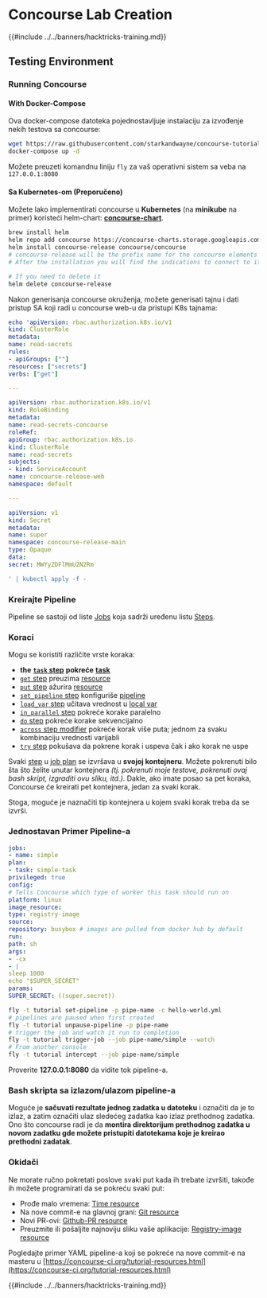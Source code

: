 # Concourse Lab Creation

{{#include ../../banners/hacktricks-training.md}}

## Testing Environment

### Running Concourse

#### With Docker-Compose

Ova docker-compose datoteka pojednostavljuje instalaciju za izvođenje nekih testova sa concourse:
```bash
wget https://raw.githubusercontent.com/starkandwayne/concourse-tutorial/master/docker-compose.yml
docker-compose up -d
```
Možete preuzeti komandnu liniju `fly` za vaš operativni sistem sa veba na `127.0.0.1:8080`

#### Sa Kubernetes-om (Preporučeno)

Možete lako implementirati concourse u **Kubernetes** (na **minikube** na primer) koristeći helm-chart: [**concourse-chart**](https://github.com/concourse/concourse-chart).
```bash
brew install helm
helm repo add concourse https://concourse-charts.storage.googleapis.com/
helm install concourse-release concourse/concourse
# concourse-release will be the prefix name for the concourse elements in k8s
# After the installation you will find the indications to connect to it in the console

# If you need to delete it
helm delete concourse-release
```
Nakon generisanja concourse okruženja, možete generisati tajnu i dati pristup SA koji radi u concourse web-u da pristupi K8s tajnama:
```yaml
echo 'apiVersion: rbac.authorization.k8s.io/v1
kind: ClusterRole
metadata:
name: read-secrets
rules:
- apiGroups: [""]
resources: ["secrets"]
verbs: ["get"]

---

apiVersion: rbac.authorization.k8s.io/v1
kind: RoleBinding
metadata:
name: read-secrets-concourse
roleRef:
apiGroup: rbac.authorization.k8s.io
kind: ClusterRole
name: read-secrets
subjects:
- kind: ServiceAccount
name: concourse-release-web
namespace: default

---

apiVersion: v1
kind: Secret
metadata:
name: super
namespace: concourse-release-main
type: Opaque
data:
secret: MWYyZDFlMmU2N2Rm

' | kubectl apply -f -
```
### Kreirajte Pipeline

Pipeline se sastoji od liste [Jobs](https://concourse-ci.org/jobs.html) koja sadrži uređenu listu [Steps](https://concourse-ci.org/steps.html).

### Koraci

Mogu se koristiti različite vrste koraka:

- **the** [**`task` step**](https://concourse-ci.org/task-step.html) **pokreće** [**task**](https://concourse-ci.org/tasks.html)
- [`get` step](https://concourse-ci.org/get-step.html) preuzima [resource](https://concourse-ci.org/resources.html)
- [`put` step](https://concourse-ci.org/put-step.html) ažurira [resource](https://concourse-ci.org/resources.html)
- [`set_pipeline` step](https://concourse-ci.org/set-pipeline-step.html) konfiguriše [pipeline](https://concourse-ci.org/pipelines.html)
- [`load_var` step](https://concourse-ci.org/load-var-step.html) učitava vrednost u [local var](https://concourse-ci.org/vars.html#local-vars)
- [`in_parallel` step](https://concourse-ci.org/in-parallel-step.html) pokreće korake paralelno
- [`do` step](https://concourse-ci.org/do-step.html) pokreće korake sekvencijalno
- [`across` step modifier](https://concourse-ci.org/across-step.html#schema.across) pokreće korak više puta; jednom za svaku kombinaciju vrednosti varijabli
- [`try` step](https://concourse-ci.org/try-step.html) pokušava da pokrene korak i uspeva čak i ako korak ne uspe

Svaki [step](https://concourse-ci.org/steps.html) u [job plan](https://concourse-ci.org/jobs.html#schema.job.plan) se izvršava u **svojoj kontejneru**. Možete pokrenuti bilo šta što želite unutar kontejnera _(tj. pokrenuti moje testove, pokrenuti ovaj bash skript, izgraditi ovu sliku, itd.)_. Dakle, ako imate posao sa pet koraka, Concourse će kreirati pet kontejnera, jedan za svaki korak.

Stoga, moguće je naznačiti tip kontejnera u kojem svaki korak treba da se izvrši.

### Jednostavan Primer Pipeline-a
```yaml
jobs:
- name: simple
plan:
- task: simple-task
privileged: true
config:
# Tells Concourse which type of worker this task should run on
platform: linux
image_resource:
type: registry-image
source:
repository: busybox # images are pulled from docker hub by default
run:
path: sh
args:
- -cx
- |
sleep 1000
echo "$SUPER_SECRET"
params:
SUPER_SECRET: ((super.secret))
```

```bash
fly -t tutorial set-pipeline -p pipe-name -c hello-world.yml
# pipelines are paused when first created
fly -t tutorial unpause-pipeline -p pipe-name
# trigger the job and watch it run to completion
fly -t tutorial trigger-job --job pipe-name/simple --watch
# From another console
fly -t tutorial intercept --job pipe-name/simple
```
Proverite **127.0.0.1:8080** da vidite tok pipeline-a.

### Bash skripta sa izlazom/ulazom pipeline-a

Moguće je **sačuvati rezultate jednog zadatka u datoteku** i označiti da je to izlaz, a zatim označiti ulaz sledećeg zadatka kao izlaz prethodnog zadatka. Ono što concourse radi je da **montira direktorijum prethodnog zadatka u novom zadatku gde možete pristupiti datotekama koje je kreirao prethodni zadatak**.

### Okidači

Ne morate ručno pokretati poslove svaki put kada ih trebate izvršiti, takođe ih možete programirati da se pokreću svaki put:

- Prođe malo vremena: [Time resource](https://github.com/concourse/time-resource/)
- Na nove commit-e na glavnoj grani: [Git resource](https://github.com/concourse/git-resource)
- Novi PR-ovi: [Github-PR resource](https://github.com/telia-oss/github-pr-resource)
- Preuzmite ili pošaljite najnoviju sliku vaše aplikacije: [Registry-image resource](https://github.com/concourse/registry-image-resource/)

Pogledajte primer YAML pipeline-a koji se pokreće na nove commit-e na masteru u [https://concourse-ci.org/tutorial-resources.html](https://concourse-ci.org/tutorial-resources.html)

{{#include ../../banners/hacktricks-training.md}}
